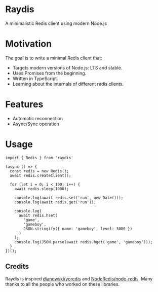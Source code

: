 # Raydis

A minimalistic Redis client using modern Node.js

# Motivation

The goal is to write a minimal Redis client that:

- Targets modern versions of Node.js: LTS and stable.
- Uses Promises from the beginning.
- Written in TypeScript.
- Learning about the internals of different redis clients.

# Features

- Automatic reconnection
- Async/Sync operation

# Usage

```node
import { Redis } from 'raydis'

(async () => {
  const redis = new Redis();
  await redis.createClient();

  for (let i = 0; i < 100; i++) {
    await redis.sleep(1000);

    console.log(await redis.set('run', new Date()));
    console.log(await redis.get('run'));

    console.log(
      await redis.hset(
        'game',
        'gameboy',
        JSON.stringify({ name: 'gameboy', level: 3000 })
      )
    );
    console.log(JSON.parse(await redis.hget('game', 'gameboy')));
  }
})();
```

## Credits

Raydis is inspired [djanowski/yoredis](https://github.com/djanowski/yoredis) and [NodeRedis/node-redis](https://github.com/NodeRedis/node-redis). Many thanks to all the people who worked on these libraries.
